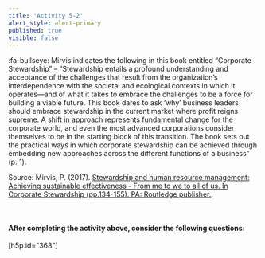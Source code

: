 ```yaml
---
title: 'Activity 5-2'
alert_style: alert-primary
published: true
visible: false
---
```


:fa-bullseye: Mirvis indicates the following in this book entitled “Corporate Stewardship” – “Stewardship entails a profound understanding and acceptance of the challenges that result from the organization’s interdependence with the societal and ecological contexts in which it operates—and of what it takes to embrace the challenges to be a force for building a viable future. This book dares to ask ‘why’ business leaders should embrace stewardship in the current market where profit reigns supreme. A shift in approach represents fundamental change for the corporate world, and even the most advanced corporations consider themselves to be in the starting block of this transition. The book sets out the practical ways in which corporate stewardship can be achieved through embedding new approaches across the different functions of a business” (p. 1).

Source: Mirvis, P. (2017). [Stewardship and human resource management: Achieving sustainable
effectiveness - From me to we to all of us. In Corporate Stewardship (pp.134-155). PA: Routledge publisher.](https://www.taylorfrancis.com/chapters/edit/10.4324/9781351285407-8/stewardship-human-resource-management-philip-mirvis).

&nbsp;

#### After completing the activity above, consider the following questions:

[h5p id="368"]
